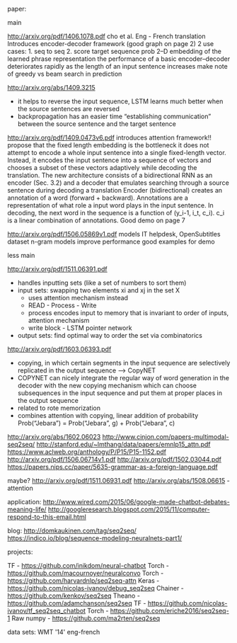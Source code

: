 
paper:

main

http://arxiv.org/pdf/1406.1078.pdf
cho et al. Eng - French translation
Introduces encoder-decoder framework (good graph on page 2)
2 use cases: 1. seq to seq 2. score target sequence prob
2–D embedding of the learned phrase representation
the performance of a basic encoder–decoder deteriorates rapidly as the length of an input sentence increases
make note of greedy vs beam search in prediction


http://arxiv.org/abs/1409.3215
- it helps to reverse the input sequence, LSTM learns much better when the source sentences are reversed
- backpropagation has an easier time “establishing communication” between the source sentence and the target sentence



http://arxiv.org/pdf/1409.0473v6.pdf
introduces attention framework!!
propose that the fixed length embedding is the bottleneck 
it does not attempt to encode a whole input sentence into a single fixed-length vector.
Instead, it encodes the input sentence into a sequence of vectors and chooses a subset of these vectors adaptively while decoding the translation.
The new architecture consists of a bidirectional RNN as an encoder (Sec. 3.2) and a decoder that emulates searching through a source sentence during decoding a translation
Encoder (bidirectional) creates an annotation of a word (forward + backward). Annotations are a representation of what role a input word plays in the input sentence. 
In decoding, the next word in the sequence is a function of (y_i-1, i_t, c_i). c_i is a linear combination of annotations.
Good demo on page 7

http://arxiv.org/pdf/1506.05869v1.pdf
models IT helpdesk, OpenSubtitles dataset
n-gram models improve performance
good examples for demo


less main

http://arxiv.org/pdf/1511.06391.pdf
- handles inputting sets (like a set of numbers to sort them)
- input sets: swapping two elements xi and xj in the set X
	- uses attention mechanism instead
	- READ - Process - Write
	- process encodes input to memory that is invariant to order of inputs, attention mechanism
	- write block - LSTM pointer network
- output sets: find optimal way to order the set via combinatorics

http://arxiv.org/pdf/1603.06393.pdf
- copying, in which certain segments in the input sequence are selectively replicated in the output sequence --> CopyNET
- COPYNET can nicely integrate the regular way of word generation in the decoder with the new copying mechanism which can choose subsequences in the input sequence and put them at proper places in the output sequence
- related to rote memorization
- combines attention with copying, linear addition of probability
Prob(“Jebara”) = Prob(“Jebara”, g) + Prob(“Jebara”, c)


http://arxiv.org/abs/1602.06023 
http://www.cinjon.com/papers-multimodal-seq2seq/
http://stanford.edu/~lmthang/data/papers/emnlp15_attn.pdf
https://www.aclweb.org/anthology/P/P15/P15-1152.pdf
http://arxiv.org/pdf/1506.06714v1.pdf
http://arxiv.org/pdf/1502.03044.pdf
https://papers.nips.cc/paper/5635-grammar-as-a-foreign-language.pdf

maybe?
http://arxiv.org/pdf/1511.06931.pdf
http://arxiv.org/abs/1508.06615 - attention

application:
http://www.wired.com/2015/06/google-made-chatbot-debates-meaning-life/
http://googleresearch.blogspot.com/2015/11/computer-respond-to-this-email.html


blog: 
http://domkaukinen.com/tag/seq2seq/
https://indico.io/blog/sequence-modeling-neuralnets-part1/


projects:
 
TF - https://github.com/inikdom/neural-chatbot
Torch - https://github.com/macournoyer/neuralconvo
Torch - https://github.com/harvardnlp/seq2seq-attn
Keras - https://github.com/nicolas-ivanov/debug_seq2seq
Chainer - https://github.com/kenkov/seq2seq
Theano - https://github.com/adamchanson/seq2seq
TF - https://github.com/nicolas-ivanov/tf_seq2seq_chatbot
Torch - https://github.com/eriche2016/seq2seq-1
Raw numpy - https://github.com/ma2rten/seq2seq


data sets:
WMT '14' eng-french

